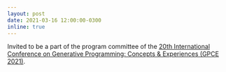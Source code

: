 ```yaml
---
layout: post
date: 2021-03-16 12:00:00-0300
inline: true
---
```


Invited to be a part of the program committee of the [20th International Conference on Generative Programming: Concepts & Experiences (GPCE 2021)](https://conf.researchr.org/home/gpce-2021).
